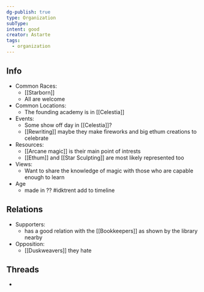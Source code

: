 ```yaml
---
dg-publish: true
type: Organization
subType: 
intent: good
creator: Astarte
tags:
  - organization
---
```

## Info
- Common Races:
	- [[Starborn]]
	- All are welcome
- Common Locations:
	- The founding academy is in [[Celestia]]
- Events:
	- Some show off day in [[Celestia]]?
	- [[Rewriting]] maybe they make fireworks and big ethum creations to celebrate 
- Resources:
	- [[Arcane magic]] is their main point of intrests
	- [[Ethum]] and [[Star Sculpting]] are most likely represented too
- Views:
	- Want to share the knowledge of magic with those who are capable enough to learn
- Age
	- made in ?? #idktrent add to timeline
## Relations
- Supporters:
	- has a good relation with the [[Bookkeepers]] as shown by the library nearby
- Opposition:
	- [[Duskweavers]] they hate 
## Threads
- 